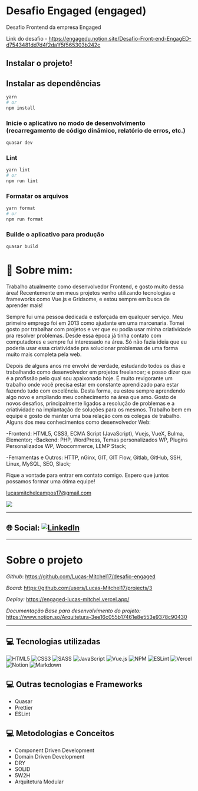 # Desafio Engaged (engaged)

Desafio Frontend da empresa Engaged

Link do desafio - https://engagedu.notion.site/Desafio-Front-end-EngagED-d7543481dd7d4f2da1f5f565303b242c


## Instalar o projeto!
## Instalar as dependências
```bash
yarn
# or
npm install
```

### Inicie o aplicativo no modo de desenvolvimento (recarregamento de código dinâmico, relatório de erros, etc.)
```bash
quasar dev
```


### Lint
```bash
yarn lint
# or
npm run lint
```


### Formatar os arquivos
```bash
yarn format
# or
npm run format
```



### Builde o aplicativo para produção
```bash
quasar build
```

# 💫 Sobre mim:

Trabalho atualmente como desenvolvedor Frontend, e gosto muito dessa área! Recentemente em meus projetos venho utilizando tecnologias e frameworks como Vue.js e Gridsome, e estou sempre em busca de aprender mais!

Sempre fui uma pessoa dedicada e esforçada em qualquer serviço. Meu primeiro emprego foi em 2013 como ajudante em uma marcenaria. Tomei gosto por trabalhar com projetos e ver que eu podia usar minha criatividade pra resolver problemas. Desde essa época já tinha contato com computadores e sempre fui interessado na área. Só não fazia ideia que eu poderia usar essa criatividade pra solucionar problemas de uma forma muito mais completa pela web.

Depois de alguns anos me envolvi de verdade, estudando todos os dias e trabalhando como desenvolvedor em projetos freelancer; e posso dizer que é a profissão pelo qual sou apaixonado hoje. É muito revigorante um trabalho onde você precisa estar em constante aprendizado para estar fazendo tudo com excelência. Desta forma, eu estou sempre aprendendo algo novo e ampliando meu conhecimento na área que amo.
Gosto de novos desafios, principalmente ligados a resolução de problemas e a criatividade na implantação de soluções para os mesmos. Trabalho bem em equipe e gosto de manter uma boa relação com os colegas de trabalho.
Alguns dos meu conhecimentos como desenvolvedor Web:

-Frontend: HTML5, CSS3, ECMA Script (JavaScript), Vuejs, VueX, Bulma, Elementor; -Backend: PHP, WordPress, Temas personalizados WP, Plugins Personalizados WP, Woocommerce, LEMP Stack;

-Ferramentas e Outros: HTTP, nGinx, GIT, GIT Flow, Gitlab, GitHub, SSH, Linux, MySQL, SEO, Slack;

Fique a vontade para entrar em contato comigo. Espero que juntos possamos formar uma ótima equipe!

lucasmitchelcampos17@gmail.com

![](https://github-readme-stats.vercel.app/api/top-langs/?username=lucas-mitchel17&theme=dark&hide_border=false&include_all_commits=true&count_private=true&layout=compact)

---

## 🌐 Social: [![LinkedIn](https://img.shields.io/badge/LinkedIn-%230077B5.svg?logo=linkedin&logoColor=white)](https://linkedin.com/in/https://www.linkedin.com/in/lucasmitchel/)

---

# Sobre o projeto

_Github_: https://github.com/Lucas-Mitchel17/desafio-engaged

_Board_: https://github.com/users/Lucas-Mitchel17/projects/3

_Deploy:_ https://engaged-lucas-mitchel.vercel.app/

_Documentação Base para desenvolvimento do projeto:_ https://www.notion.so/Arquitetura-3ee16c055b17461e8e553e9378c90430

---
## 💻 Tecnologias utilizadas

![HTML5](https://img.shields.io/badge/html5-%23E34F26.svg?style=for-the-badge&logo=html5&logoColor=white) ![CSS3](https://img.shields.io/badge/css3-%231572B6.svg?style=for-the-badge&logo=css3&logoColor=white) ![SASS](https://img.shields.io/badge/SASS-hotpink.svg?style=for-the-badge&logo=SASS&logoColor=white) ![JavaScript](https://img.shields.io/badge/javascript-%23323330.svg?style=for-the-badge&logo=javascript&logoColor=%23F7DF1E) ![Vue.js](https://img.shields.io/badge/vuejs-%2335495e.svg?style=for-the-badge&logo=vuedotjs&logoColor=%234FC08D) ![NPM](https://img.shields.io/badge/NPM-%23000000.svg?style=for-the-badge&logo=npm&logoColor=white) ![ESLint](https://img.shields.io/badge/ESLint-4B3263?style=for-the-badge&logo=eslint&logoColor=white) ![Vercel](https://img.shields.io/badge/vercel-%23000000.svg?style=for-the-badge&logo=vercel&logoColor=white) ![Notion](https://img.shields.io/badge/Notion-%23000000.svg?style=for-the-badge&logo=notion&logoColor=white) ![Markdown](https://img.shields.io/badge/markdown-%23000000.svg?style=for-the-badge&logo=markdown&logoColor=white)

## 💻 Outras tecnologias e Frameworks

- Quasar
- Prettier
- ESLint

## 💻 Metodologias e Conceitos

- Component Driven Development
- Domain Driven Development
- DRY
- SOLID
- 5W2H
- Arquitetura Modular

